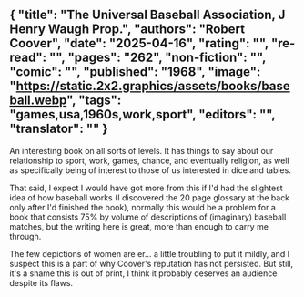 {
 "title": "The Universal Baseball Association, J Henry Waugh Prop.",
 "authors": "Robert Coover",
 "date": "2025-04-16",
 "rating": "",
 "re-read": "",
 "pages": "262",
 "non-fiction": "",
 "comic": "",
 "published": "1968",
 "image": "https://static.2x2.graphics/assets/books/baseball.webp",
 "tags": "games,usa,1960s,work,sport",
 "editors": "",
 "translator": ""
}
---

An interesting book on all sorts of levels. It has things to say about our relationship to sport, work, games, chance, and eventually religion, as well as specifically being of interest to those of us interested in dice and tables.

That said, I expect I would have got more from this if I'd had the slightest idea of how baseball works (I discovered the 20 page glossary at the back only after I'd finished the book), normally this would be a problem for a book that consists 75% by volume of descriptions of (imaginary) baseball matches, but the writing here is great, more than enough to carry me through.

The few depictions of women are er... a little troubling to put it mildly, and I suspect this is a part of why Coover's reputation has not persisted. But still, it's a shame this is out of print, I think it probably deserves an audience despite  its flaws.
